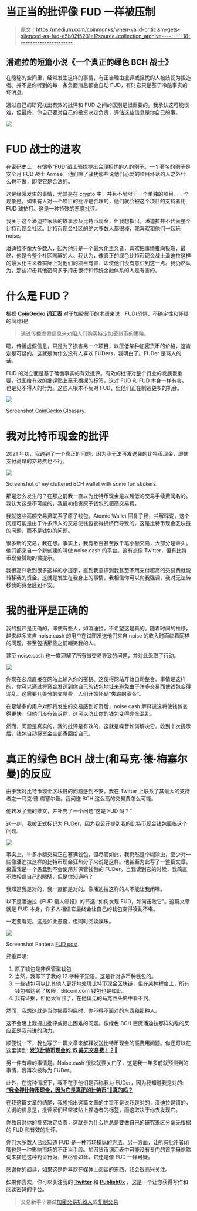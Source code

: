 # 当正当的批评像 FUD 一样被压制

> 原文：<https://medium.com/coinmonks/when-valid-criticism-gets-silenced-as-fud-e5b02f5231e1?source=collection_archive---------18----------------------->

## 潘迪拉的短篇小说《一个真正的绿色 BCH 战士》

在隐秘的空间里，经常发生这样的事情，有正当理由批评或担忧的人被歧视为捏造者。并不是你听到的每一条负面消息都会自动 FUD，有时它只是基于冷酷事实的坏消息。

通过自己的研究找出有效的批评和 FUD 之间的区别是很重要的。我承认这可能很难，但最终，你自己要对自己的投资决定负责，评估这些信息是你自己的事。

![](img/2fb5f35bdea409fbdb656462f2a6708b.png)

# FUD 战士的进攻

在密码史上，有很多“FUD”战士骚扰提出合理担忧的人的例子。一个著名的例子是安全月 FUD 战士 Armee。他们除了骚扰那些说他们心爱的项目坏话的人之外什么也不做，即使它是合法的。

这是经常发生的事情，尤其是在 crypto 中，并且不局限于一个单独的项目。一个现象是，如果有人对一个项目的批评是合理的，他们就会被这个项目的支持者用 FUD 球拍打。这是一种特殊的恶意批评。

我关于这个潘迪拉家伙的故事涉及比特币现金，但我想指出，潘迪拉并不代表整个比特币现金社区。比特币现金社区的绝大多数人都很棒，我喜欢和他们一起玩 noise。

潘迪拉不像大多数人，因为他只是一个最大化主义者，喜欢把事情推向极端，最终，他是令整个社区陶醉的人。我认为，像真正的绿色比特币现金战士潘迪拉这样的最大化主义者实际上对他们的项目有害，即使他们没有意识到这一点。我仍然认为，那些抨击其他密码多于抨击银行和传统金融体系的人是有害的。

# 什么是 FUD？

根据 [**CoinGecko 词汇表**](https://www.coingecko.com/en/glossary/fear-uncertainty-and-doubt-fud) 对于加密货币的术语来说，FUD(恐惧、不确定性和怀疑的简称)是

> 通过传播虚假信息来劝阻人们购买特定加密货币的策略。

嗯，传播虚假信息，只是为了损害另一个项目，以压低某种加密货币的价格，这肯定是可疑的。这就是为什么没有人喜欢 FUDers，我明白了。FUDer 是骂人的话。

FUD 的对立面是基于确凿事实的有效批评。有效的批评对整个行业的发展很重要，试图给有效的批评贴上毫无根据的标签，这对 FUD 和 FUD 本身一样有害。也是见不得人的行为。这些人根本不反对 FUD，但他们正在制造更多的机会。

![](img/b65ce05c2f21d205e89b8cd589f526b2.png)

Screenshot [CoinGecko Glossary](https://www.coingecko.com/en/glossary/fear-uncertainty-and-doubt-fud).

# 我对比特币现金的批评

2021 年初，我遇到了一个真正的问题，因为我无法再发送我的比特币现金，即使支付高昂的交易费也不行。

![](img/72e5b1f1c06f140f8c2c4e855ee8ccfe.png)

Screenshot of my cluttered BCH wallet with some fun stickers.

那是怎么发生的？在那之前我一直以为比特币现金是以超低的交易手续费闻名的。我认为这是不可能的，我最初指责原子钱包的超高交易费。

我就这些高额交易费联系了原子钱包。Atomic Wallet 回复了我，并解释说，这个问题可能是由于许多传入的交易使钱包变得拥挤而导致的。这是比特币现金区块链的问题，而不是钱包的问题。

很多新的交易，我在想。事实上，我有数百甚至数千笔小额交易，大部分是零头。他们都来自一个新创建的叫做 noise.cash 的平台。这有点像 Twitter，但有比特币现金赞助的微提示。

我很高兴收到很多这样的小提示，直到我意识到我甚至不用支付超高的交易费就能转移我的资金。这就是发生在我身上的事情，我相信你可以向我强调，我对无法转移我的资金感到不安。

# 我的批评是正确的

我的批评是正确的，即使有些人，如潘迪拉，不希望这是真的。随着时间的推移，越来越多来自 noise.cash 的用户在试图发送他们来自 noise 的收入时面临着同样的问题，甚至包括那些之前嘲笑我的人。

甚至 noise.cash 也一度理解了所有微交易导致的问题，并对此采取了行动。

![](img/84a1ee96c8eecc3eee7aaec7358a4fd8.png)

你现在必须直接在网站上输入你的密钥。这使得网站开始自动整合。事情是这样的，你可以通过将资金发送到你自己的钱包地址来避免由于许多交易而使钱包变得混乱。这需要几美分的交易费，人们开始怀疑“失踪的资金”。

在足够多的用户对即将发生的交易感到好奇后，noise cash 解释说这将使钱包变得更快。但他们没有告诉你，这可以防止你的钱包变得完全混乱。

然而，问题是真实的，我的批评是有效的，这就是噪音如何解决它。收到十次提示后，钱包自动将资金全部寄回给自己。

# 真正的绿色 BCH 战士(和马克·德·梅塞尔曼)的反应

由于我对比特币现金区块链的问题感到不安，我在 Twitter 上联系了其最大的支持者之一马克·德·梅塞尔曼。我问送 BCH 这么高的交易费怎么可能。

他转发了我的推文，并补充了一个问题“这是 FUD 吗？”

这一刻，我被正式标记为 FUDer，因为我公开提到我的比特币现金钱包面临这个问题。

![](img/323950117ad2026944e98763d57d50a4.png)

事实上，许多小额交易正在塞满钱包，但尽管如此，我仍然是个糊涂虫，至少对一些像潘迪拉这样的比特币现金狂热分子来说是这样。他甚至为此写了一整篇文章，揭露我是一个愚蠢到不会使用非保管钱包的 FUDer。当我读到它的时候，我简直不敢相信自己的眼睛，但是你知道吗？

我知道我是对的，我一直都是对的。像潘迪拉这样的人不能让我闭嘴。

以下是潘迪拉《FUD 猎人邮报》的节选:“如何发现 FUD，如何击败它”。这篇文章就是 FUD 本身，许多人相信它最终会让自己的钱包变得凌乱不堪。

一定要看完。这是如此愚蠢，但同时阅读娱乐。

![](img/becd1a65d430aece1c8519507da5a4f0.png)

Screenshot Pantera [FUD post](https://read.cash/@Pantera/fud-how-to-spot-and-defeat-it-7c095466).

郑重声明:

1.  原子钱包是非保管型钱包
2.  当然，我写下了我的 12 字种子短语。这是针对多币种钱包的。
3.  一些钱包可以比其他人更好地处理比特币现金区块链，但在某种程度上，所有钱包都达到了极限，Bitcoin.com 钱包也是如此。
4.  我有证据，但他太盲目了，在他偏见的马克西头脑中看不到。

然而，我想这就是当你揭露狗屎时，你不得不面对的东西和那种人。

这不会阻止我提出批评或提出困难的问题。像绿色 BCH 巨魔潘迪拉那样幼稚的反应正是我前进的动力。

顺便说一下，我也写了一篇文章来解释发送比特币现金的高费用问题。你还可以在这里读到: [**发送比特币现金的 15 美元交易费！？🤯**](https://www.publish0x.com/cryptonators-junk-box/a-15-dollar-transaction-fee-for-sending-bitcoin-cash-xkyrdge?a=5xe7xNOa7r&tid=Medium)

另一件有趣的事情是。Noise.cash 很快就要关门了，这是我一年多前就预测到的事情，我再次被称为 FUDer。

此外，在这种情况下，我不在乎他们是否称我为 FUDer，因为我知道我是对的: [**“我全押比特币现金，因为它是真正的比特币”🤨真的吗？**](https://www.publish0x.com/cryptonators-junk-box/i-go-all-in-on-bitcoin-cash-because-it-is-the-real-bitcoin-r-xgpwrgm?a=5xe7xNOa7r&tid=Medium)

在我这篇文章的结尾，我想指出这篇文章的主旨不是说我是对的，潘迪拉是错的。关键的信息是，批评家们经常被贴上捏造者的标签，而这取决于你去发现它。

你独自对你的投资决定负责，这就是为什么你总是要做自己的研究来区分毫无根据的 FUD 和有效的批评。

你们大多数人已经知道 FUD 是一种市场操纵的方法。另一方面，让所有批评者闭嘴也是一种影响市场的不正当手段。加密货币词汇表中可能没有专门的首字母缩略词来描述这种钓鱼行为，但尽管如此，它还是像 FUD 一样可疑。

感谢你的阅读，如果这是你喜欢在媒体上阅读的东西，我会很高兴关注。

如果你喜欢，你可以关注我的 [**Twitter**](https://twitter.com/cryptonator_s) 和 [**Publish0x**](https://www.publish0x.com/@Cryptonators-Airdrop-Hunt?a=5xe7xNOa7r&tid=Medium) ，这是一个让你获得写作和阅读密码的平台。

> 交易新手？尝试[加密交易机器人](/coinmonks/crypto-trading-bot-c2ffce8acb2a)或[复制交易](/coinmonks/top-10-crypto-copy-trading-platforms-for-beginners-d0c37c7d698c)